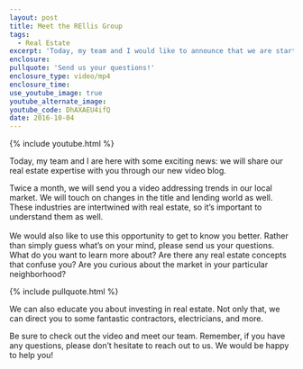 ```yaml
---
layout: post
title: Meet the REllis Group
tags:
  - Real Estate
excerpt: 'Today, my team and I would like to announce that we are starting a real estate video blog to share our expertise with all of you.'
enclosure:
pullquote: 'Send us your questions!'
enclosure_type: video/mp4
enclosure_time:
use_youtube_image: true
youtube_alternate_image:
youtube_code: DhAXAEU4ifQ
date: 2016-10-04
---
```



{% include youtube.html %}

Today, my team and I are here with some exciting news: we will share our real estate expertise with you through our new video blog.

Twice a month, we will send you a video addressing trends in our local market. We will touch on changes in the title and lending world as well. These industries are intertwined with real estate, so it’s important to understand them as well.
<br>
<br>We would also like to use this opportunity to get to know you better. Rather than simply guess what’s on your mind, please send us your questions. What do you want to learn more about? Are there any real estate concepts that confuse you? Are you curious about the market in your particular neighborhood?

{% include pullquote.html %}

We can also educate you about investing in real estate. Not only that, we can direct you to some fantastic contractors, electricians, and more.

Be sure to check out the video and meet our team. Remember, if you have any questions, please don’t hesitate to reach out to us. We would be happy to help you!